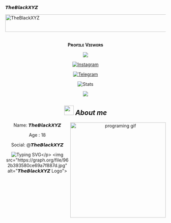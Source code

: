 
  <b> 𝙏𝙝𝙚𝘽𝙡𝙖𝙘𝙠𝙓𝙔𝙕</b>
</h1>
<img src="https://readme-typing-svg.herokuapp.com?font=Kaushan+Script&size=40&duration=3500&color=447FF7&background=FFFFFF00&center=true&vCenter=true&width=650&height=55&lines=Hey!+It's+TheBlackXYZ+%F0%9F%91%8B%F0%9F%8F%BB;I+am+12th+Pass+Student+%F0%9F%A7%91%F0%9F%8F%BB%E2%80%8D%F0%9F%92%BB;I+am+from+India+%F0%9F%87%AE%F0%9F%87%B3;I+am+a+small+developer+%F0%9F%93%88;Please+Support+Subscribe+and+Follow+%E2%9A%99%EF%B8%8F" alt="TheBlackXYZ" width="650" height="55">

<div align="center">
<br><p align="center"><b>Pʀᴏғɪʟᴇ Vɪᴇᴡᴇʀs</b></p>  
<p align="center"><img align="center" src="https://profile-counter.glitch.me/{TheBlackxyz}/count.svg"/></p> 

 [![Instagram](https://img.shields.io/badge/Instagram-%23E4405F.svg?logo=Instagram&logoColor=white)](https://www.instagram.com/the_black_xyz)

<a href="https://telegram.dog/TheBlackXYZ"><img alt="Telegram" src="https://img.shields.io/badge/TheBlackXYZ-2CA5E0?style=for-the-badge&logo=telegram&logoColor=green"/></a>
</p>

![Stats](https://github-readme-stats.vercel.app/api?username=kdbotz&show_icons=true&count_private=false&theme=white)    

<p align="center">
  <a href="https://github.com/TheBlackxyz">
    <img src="https://activity-graph.herokuapp.com/graph?username=kdbotz&theme=react-dark" />
  </a>
</p>

## <img src="https://media.giphy.com/media/ObNTw8Uzwy6KQ/giphy.gif" width=30px height=30px>&nbsp;***About me***

<img alt="programing gif" align="right" width=300px src="https://media.giphy.com/media/juua9i2c2fA0AIp2iq/giphy.gif" />



Name: 𝙏𝙝𝙚𝘽𝙡𝙖𝙘𝙠𝙓𝙔𝙕 

Age : 18

Social: @𝙏𝙝𝙚𝘽𝙡𝙖𝙘𝙠𝙓𝙔𝙕


       
![Typing SVG](https://readme-typing-svg.herokuapp.com/?lines=𝗧𝗛𝗜𝗦+𝗜𝗦+𝙏𝙝𝙚𝘽𝙡𝙖𝙘𝙠𝙓𝙔𝙕!;𝗖𝗕𝗥𝗘𝗔𝗧𝗘𝗗+𝗕𝗬+𝙏𝙝𝙚𝘽𝙡𝙖𝙘𝙠𝙓𝙔𝙕!)</p>
<img src="https://graph.org/file/962b393580ce69a7f887d.jpg" alt="𝙏𝙝𝙚𝘽𝙡𝙖𝙘𝙠𝙓𝙔𝙕 Logo">
</p>
<p align="center">

<h1 align="center">
